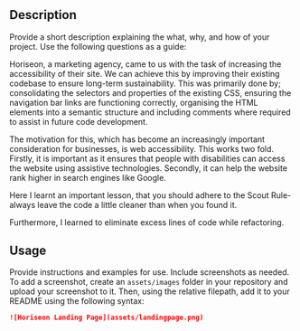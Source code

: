 # <HORISEON LANGING PAGE>

## Description

Provide a short description explaining the what, why, and how of your project. Use the following questions as a guide:

Horiseon, a marketing agency, came to us with the task of increasing the accessibility of their site. We can achieve this by improving their existing codebase to ensure long-term sustainability. This was primarily done by; consolidating the selectors and properties of the existing CSS, ensuring the navigation bar links are functioning correctly, organising the HTML elements into a semantic structure and including comments  where required to assist in future code development.

The motivation for this, which has become an increasingly important consideration for businesses, is web accessibility. This works two fold. Firstly, it is important as it ensures that people with disabilities can access the website using assistive technologies. Secondly, it can help the website rank higher in search engines like Google. 

Here I learnt an important lesson, that you should adhere to the Scout Rule-always leave the code a little cleaner than when you found it. 

Furthermore, I learned to eliminate excess lines of code while refactoring. 

## Usage
Provide instructions and examples for use. Include screenshots as needed.
To add a screenshot, create an `assets/images` folder in your repository and upload your screenshot to it. Then, using the relative filepath, add it to your README using the following syntax:

```md
![Horiseon Landing Page](assets/landingpage.png)
```